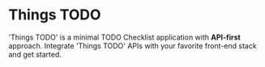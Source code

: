 # Things TODO

'Things TODO' is a minimal TODO Checklist application with **API-first** approach. Integrate 'Things TODO' APIs with your favorite front-end stack and get started.
